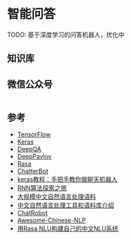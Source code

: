 # 智能问答

TODO: 基于深度学习的问答机器人，优化中
<!-- 智能客服 -->

## 知识库

## 微信公众号

<img :src="$withBase('/image/qrcode_xiaperio_430.jpg')" style="width:250px;"/>

## 参考

- [TensorFlow](https://www.tensorflow.org/)
- [Keras](https://keras.io/)
- [DeepQA](https://github.com/Conchylicultor/DeepQA)
- [DeepPavlov](https://github.com/deepmipt/DeepPavlov)
- [Rasa](https://github.com/RasaHQ)
- [ChatterBot](https://github.com/gunthercox/ChatterBot)
- [keras教程：手把手教你做聊天机器人](http://www.aiportal.net/%E8%81%8A%E5%A4%A9%E6%9C%BA%E5%99%A8%E4%BA%BA/%E8%81%8A%E5%A4%A9%E6%9C%BA%E5%99%A8%E4%BA%BA-keras-seq2seq)
- [RNN算法探索之旅](https://mp.weixin.qq.com/s?__biz=MzI1NjczMjEwNw==&mid=2247484207&idx=1&sn=3540352314a36d7664097563617a80f5&chksm=ea237d8bdd54f49d84edbea8a1a059e4b7ccc1cbe7e49790cabaf3323da685f06e47e33f411e&scene=21#wechat_redirect)
- [大规模中文自然语言处理语料](https://github.com/brightmart/nlp_chinese_corpus)
- [中文自然语言处理工具和语料库介绍](https://mlln.cn/2018/06/02/[%E8%BD%AC]%E5%90%8A%E7%82%B8%E5%A4%A9%E7%9A%84%E4%B8%AD%E6%96%87%E8%87%AA%E7%84%B6%E8%AF%AD%E8%A8%80%E5%A4%84%E7%90%86%E5%B7%A5%E5%85%B7%E5%92%8C%E8%AF%AD%E6%96%99%E5%BA%93%E4%BB%8B%E7%BB%8D/)
- [ChatRobot](https://github.com/shen1994/ChatRobot)
- [Awesome-Chinese-NLP](https://github.com/crownpku/awesome-chinese-nlp)
- [用Rasa NLU构建自己的中文NLU系统](https://www.crownpku.com/2017/07/27/%E7%94%A8Rasa_NLU%E6%9E%84%E5%BB%BA%E8%87%AA%E5%B7%B1%E7%9A%84%E4%B8%AD%E6%96%87NLU%E7%B3%BB%E7%BB%9F.html)
<!-- - [MITIE](https://github.com/mit-nlp/MITIE) -->

